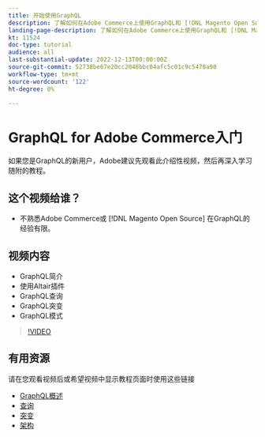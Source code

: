 ```yaml
---
title: 开始使用GraphQL
description: 了解如何在Adobe Commerce上使用GraphQL和 [!DNL Magento Open Source]. 了解如何使用查询、突变和模式。
landing-page-description: 了解如何在Adobe Commerce上使用GraphQL和 [!DNL Magento Open Source]. 了解如何使用查询、突变和模式。
kt: 11524
doc-type: tutorial
audience: all
last-substantial-update: 2022-12-13T00:00:00Z
source-git-commit: 52738be67e20cc2048bbc04afc5c01c9c5478a98
workflow-type: tm+mt
source-wordcount: '122'
ht-degree: 0%

---
```


# GraphQL for Adobe Commerce入门

如果您是GraphQL的新用户，Adobe建议先观看此介绍性视频，然后再深入学习随附的教程。

## 这个视频给谁？

* 不熟悉Adobe Commerce或 [!DNL Magento Open Source] 在GraphQL的经验有限。

## 视频内容

* GraphQL简介
* 使用Altair插件
* GraphQL查询
* GraphQL突变
* GraphQL模式

>[!VIDEO](https://video.tv.adobe.com/v/3412302/graphql)

## 有用资源

请在您观看视频后或希望视频中显示教程页面时使用这些链接

* [GraphQL概述](./intro-graphql.md)
* [查询](./graphql-queries.md)
* [突变](./graphql-mutations.md)
* [架构](./graphql-schema.md)
